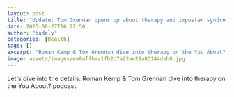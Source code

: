 ```yaml
---
layout: post
title: "Update: Tom Grennan opens up about therapy and imposter syndrome"
date: 2025-06-27T16:22:50
author: "badely"
categories: [Health]
tags: []
excerpt: "Roman Kemp & Tom Grennan dive into therapy on the You About? podcast."
image: assets/images/ee84ffbaa1fb2c7a23ae29a83144deb8.jpg
---
```


Let's dive into the details: Roman Kemp & Tom Grennan dive into therapy on the You About? podcast.

